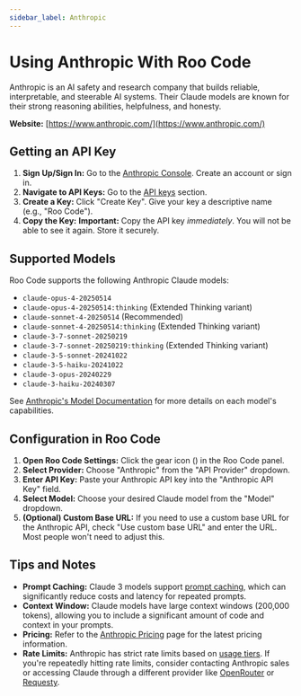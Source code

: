 ```yaml
---
sidebar_label: Anthropic
---
```


# Using Anthropic With Roo Code

Anthropic is an AI safety and research company that builds reliable, interpretable, and steerable AI systems.  Their Claude models are known for their strong reasoning abilities, helpfulness, and honesty.

**Website:** [https://www.anthropic.com/](https://www.anthropic.com/)

## Getting an API Key

1.  **Sign Up/Sign In:** Go to the [Anthropic Console](https://console.anthropic.com/). Create an account or sign in.
2.  **Navigate to API Keys:**  Go to the [API keys](https://console.anthropic.com/settings/keys) section.
3.  **Create a Key:** Click "Create Key". Give your key a descriptive name (e.g., "Roo Code").
4.  **Copy the Key:**  **Important:** Copy the API key *immediately*.  You will not be able to see it again.  Store it securely.

## Supported Models

Roo Code supports the following Anthropic Claude models:

*   `claude-opus-4-20250514`
*   `claude-opus-4-20250514:thinking` (Extended Thinking variant)
*   `claude-sonnet-4-20250514` (Recommended)
*   `claude-sonnet-4-20250514:thinking` (Extended Thinking variant)
*   `claude-3-7-sonnet-20250219`
*   `claude-3-7-sonnet-20250219:thinking` (Extended Thinking variant)
*   `claude-3-5-sonnet-20241022`
*   `claude-3-5-haiku-20241022`
*   `claude-3-opus-20240229`
*   `claude-3-haiku-20240307`

See [Anthropic's Model Documentation](https://docs.anthropic.com/en/docs/about-claude/models) for more details on each model's capabilities.

## Configuration in Roo Code

1.  **Open Roo Code Settings:** Click the gear icon (<Codicon name="gear" />) in the Roo Code panel.
2.  **Select Provider:** Choose "Anthropic" from the "API Provider" dropdown.
3.  **Enter API Key:** Paste your Anthropic API key into the "Anthropic API Key" field.
4.  **Select Model:** Choose your desired Claude model from the "Model" dropdown.
5.  **(Optional) Custom Base URL:** If you need to use a custom base URL for the Anthropic API, check "Use custom base URL" and enter the URL. Most people won't need to adjust this.

## Tips and Notes

*   **Prompt Caching:** Claude 3 models support [prompt caching](https://docs.anthropic.com/en/docs/build-with-claude/prompt-caching), which can significantly reduce costs and latency for repeated prompts.
*   **Context Window:** Claude models have large context windows (200,000 tokens), allowing you to include a significant amount of code and context in your prompts.
*   **Pricing:** Refer to the [Anthropic Pricing](https://www.anthropic.com/pricing) page for the latest pricing information.
*   **Rate Limits:** Anthropic has strict rate limits based on [usage tiers](https://docs.anthropic.com/en/api/rate-limits#requirements-to-advance-tier). If you're repeatedly hitting rate limits, consider contacting Anthropic sales or accessing Claude through a different provider like [OpenRouter](/providers/openrouter) or [Requesty](/providers/requesty).
